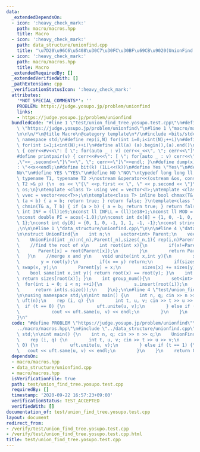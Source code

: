 ```yaml
---
data:
  _extendedDependsOn:
  - icon: ':heavy_check_mark:'
    path: macro/macros.hpp
    title: Macro
  - icon: ':heavy_check_mark:'
    path: data_structure/unionfind.cpp
    title: "\u7D20\u96C6\u5408\u30C7\u30FC\u30BF\u69CB\u9020(UnionFind Tree)"
  - icon: ':heavy_check_mark:'
    path: macro/macros.hpp
    title: Macro
  _extendedRequiredBy: []
  _extendedVerifiedWith: []
  _pathExtension: cpp
  _verificationStatusIcon: ':heavy_check_mark:'
  attributes:
    '*NOT_SPECIAL_COMMENTS*': ''
    PROBLEM: https://judge.yosupo.jp/problem/unionfind
    links:
    - https://judge.yosupo.jp/problem/unionfind
  bundledCode: "#line 1 \"test/union_find_tree.yosupo.test.cpp\"\n#define PROBLEM\
    \ \"https://judge.yosupo.jp/problem/unionfind\"\n#line 1 \"macro/macros.hpp\"\n\
    \n\n\n/*\n@title Macro\n@category template\n*/\n#include <bits/stdc++.h>\nusing\
    \ namespace std;\n#define rep(i,N) for(int i=0;i<int(N);++i)\n#define rep1(i,N)\
    \ for(int i=1;i<int(N);++i)\n#define all(a) (a).begin(),(a).end()\n#define print(v)\
    \ { cerr<<#v<<\": [ \"; for(auto _ : v) cerr<<_<<\", \"; cerr<<\"]\"<<endl; }\n\
    #define printpair(v) { cerr<<#v<<\": [ \"; for(auto _ : v) cerr<<\"{\"<<_.first<<\"\
    ,\"<<_.second<<\"}\"<<\", \"; cerr<<\"]\"<<endl; }\n#define dump(x) cerr<<#x<<\"\
    : \"<<x<<endl;\n#define bit(k) (1LL<<(k))\n#define Yes \"Yes\"\n#define No \"\
    No\"\n#define YES \"YES\"\n#define NO \"NO\"\ntypedef long long ll;\n\ntemplate<\
    \ typename T1, typename T2 >\nostream &operator<<(ostream &os, const pair< T1,\
    \ T2 >& p) {\n  os << \"{\" <<p.first << \", \" << p.second << \"}\";\n  return\
    \ os;\n}\ntemplate <class T> using vec = vector<T>;\ntemplate <class T> using\
    \ vvec = vector<vec<T>>;\n\ntemplate<class T> inline bool chmax(T& a, T b) { if\
    \ (a < b) { a = b; return true; } return false; }\ntemplate<class T> inline bool\
    \ chmin(T& a, T b) { if (a > b) { a = b; return true; } return false; }\n\nconst\
    \ int INF = (ll)1e9;\nconst ll INFLL = (ll)1e18+1;\nconst ll MOD = (ll)1e9+7;\n\
    \nconst double PI = acos(-1.0);\n\nconst int dx[8] = {1, 0, -1, 0, 1, -1, -1,\
    \ 1};\nconst int dy[8] = {0, 1, 0, -1, 1, 1, -1, -1};\nconst string dir = \"DRUL\"\
    ;\n\n\n#line 1 \"data_structure/unionfind.cpp\"\n\n\n#line 4 \"data_structure/unionfind.cpp\"\
    \n\nstruct UnionFind{\n    int n;\n    vector<int> Parent;\n    vector<int> sizes;\n\
    \    UnionFind(int _n):n(_n),Parent(_n),sizes(_n,1){ rep(i,n)Parent[i]=i; }\n\
    \    //find the root of x\n    int root(int x){\n        if(x!=Parent[x]){\n \
    \       Parent[x] = root(Parent[x]);\n        }\n        return Parent[x];\n \
    \   }\n    //merge x and y\n    void unite(int x,int y){\n        x = root(x);\n\
    \        y = root(y);\n        if(x == y) return;\n        if(sizes[x] < sizes[y])\
    \ swap(x, y);\n        Parent[y] = x;\n        sizes[x] += sizes[y];\n    }\n\
    \    bool same(int x,int y){ return root(x) == root(y); }\n    int size(int x){\
    \ return sizes[root(x)]; }\n    int group_num(){\n        set<int> s;\n      \
    \  for(int i = 0; i < n; ++i){\n            s.insert(root(i));\n        }\n  \
    \      return int(s.size());\n    }\n};\n\n#line 4 \"test/union_find_tree.yosupo.test.cpp\"\
    \n\nusing namespace std;\n\nint main() {\n    int n, q; cin >> n >> q;\n    UnionFind\
    \ uft(n);\n    rep (i, q) {\n        int t, u, v; cin >> t >> u >> v;\n      \
    \  if (t == 0) {\n            uft.unite(u, v);\n        } else if (t == 1) {\n\
    \            cout << uft.same(u, v) << endl;\n        }\n    }\n    return 0;\n\
    }\n"
  code: "#define PROBLEM \"https://judge.yosupo.jp/problem/unionfind\"\n#include \"\
    ../macro/macros.hpp\"\n#include \"../data_structure/unionfind.cpp\"\n\nusing namespace\
    \ std;\n\nint main() {\n    int n, q; cin >> n >> q;\n    UnionFind uft(n);\n\
    \    rep (i, q) {\n        int t, u, v; cin >> t >> u >> v;\n        if (t ==\
    \ 0) {\n            uft.unite(u, v);\n        } else if (t == 1) {\n         \
    \   cout << uft.same(u, v) << endl;\n        }\n    }\n    return 0;\n}\n"
  dependsOn:
  - macro/macros.hpp
  - data_structure/unionfind.cpp
  - macro/macros.hpp
  isVerificationFile: true
  path: test/union_find_tree.yosupo.test.cpp
  requiredBy: []
  timestamp: '2020-09-22 16:57:23+09:00'
  verificationStatus: TEST_ACCEPTED
  verifiedWith: []
documentation_of: test/union_find_tree.yosupo.test.cpp
layout: document
redirect_from:
- /verify/test/union_find_tree.yosupo.test.cpp
- /verify/test/union_find_tree.yosupo.test.cpp.html
title: test/union_find_tree.yosupo.test.cpp
---
```

